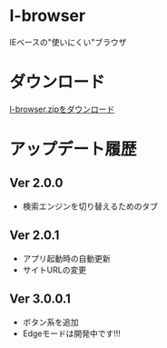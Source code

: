 # I-browser

IEベースの"使いにくい"ブラウザ

# ダウンロード
[I-browser.zipをダウンロード](https://github.com/NOBU-dev/I-browser/releases/latest/download/I-browser.zip)

# アップデート履歴
## Ver 2.0.0
 + 検索エンジンを切り替えるためのタブ
## Ver 2.0.1
 + アプリ起動時の自動更新
 + サイトURLの変更
## Ver 3.0.0.1
 + ボタン系を追加
 + Edgeモードは開発中です!!!
